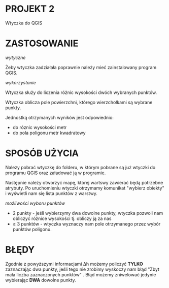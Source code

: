 # PROJEKT 2
Wtyczka do QGIS 
# ZASTOSOWANIE #
_wytyczne_

Żeby wtyczka zadziałała poprawnie należy mieć zainstalowany program QGIS.

_wykorzystanie_

Wtyczka służy do liczenia różnic wysokości dwóch wybranych punktów. 

Wtyczka oblicza pole powierzchni, którego wierzchołkami są wybrane punkty.

Jednostką otrzymanych wyników jest odpowiednio:
- do róznic wysokości metr
- do pola poligonu metr kwadratowy

# SPOSÓB UŻYCIA #
Należy pobrać wtyczkę do folderu, w którym pobrane są już wtyczki do programu QGIS oraz załadować ją w programie. 

Następnie należy otworzyć mapę, której wartswy zawierać będą potrzebne atrybuty. Po uruchomieniu wtyczki otrzymamy komunikat "wybierz obiekty" i wyświetli nam się lista punktów z warstwy.

_możliwości wyboru punktów_
- 2 punkty - jeśli wybierzymy dwa dowolne punkty, wtyczka pozwoli nam obliczyć różnice wysokości tj. obliczy ją za nas
- ≥ 3 punktów - wtyczka wyznaczy nam pole otrzymanego przez wybór punktów poligonu.

# BŁĘDY #
Zgodnie z powyższymi informacjami ∆h możemy policzyć __TYLKO__ zaznaczając dwa punkty, jeśli tego nie zrobimy wyskoczy nam błąd "Zbyt mała liczba zaznaczonych punktów" . Błąd możemy zniwelować jedynie wybierając __DWA__
dowolne punkty. 










